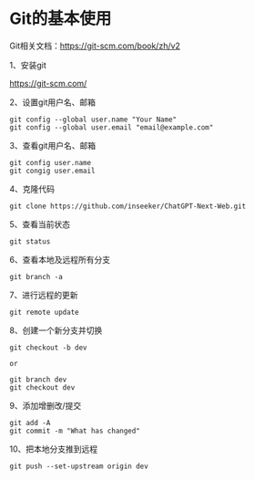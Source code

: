 # Git的基本使用

Git相关文档：https://git-scm.com/book/zh/v2

1、安装git

https://git-scm.com/

2、设置git用户名、邮箱

```
git config --global user.name "Your Name"
git config --global user.email "email@example.com"
```

3、查看git用户名、邮箱

```
git config user.name
git congig user.email
```

4、克隆代码

```
git clone https://github.com/inseeker/ChatGPT-Next-Web.git
```

5、查看当前状态

```
git status
```

6、查看本地及远程所有分支

```
git branch -a
```

7、进行远程的更新

```
git remote update
```

8、创建一个新分支并切换

```
git checkout -b dev

or

git branch dev
git checkout dev
```

9、添加增删改/提交

```
git add -A
git commit -m "What has changed"
```

10、把本地分支推到远程

```
git push --set-upstream origin dev
```